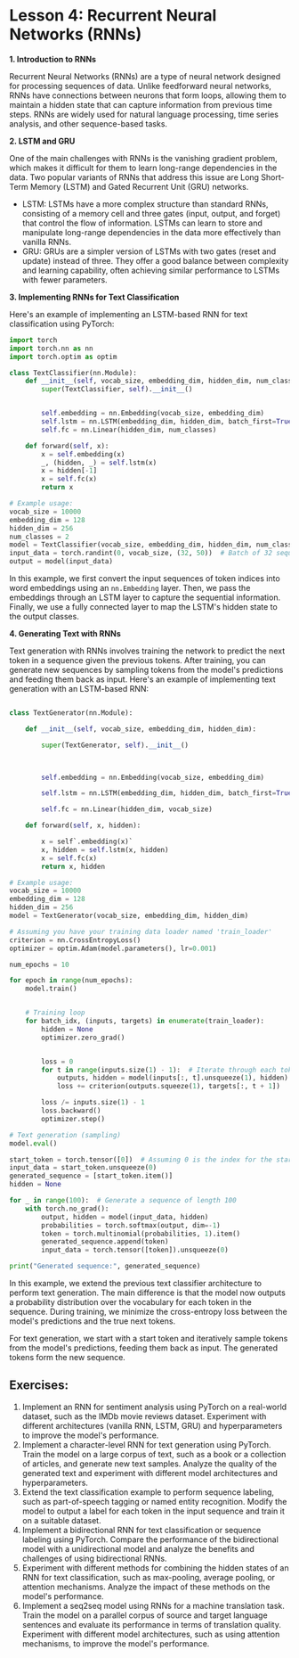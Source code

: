 # Lesson 4: Recurrent Neural Networks (RNNs)

**1. Introduction to RNNs**

Recurrent Neural Networks (RNNs) are a type of neural network designed for processing sequences of data. Unlike feedforward neural networks, RNNs have connections between neurons that form loops, allowing them to maintain a hidden state that can capture information from previous time steps. RNNs are widely used for natural language processing, time series analysis, and other sequence-based tasks.

**2. LSTM and GRU**

One of the main challenges with RNNs is the vanishing gradient problem, which makes it difficult for them to learn long-range dependencies in the data. Two popular variants of RNNs that address this issue are Long Short-Term Memory (LSTM) and Gated Recurrent Unit (GRU) networks.



* LSTM: LSTMs have a more complex structure than standard RNNs, consisting of a memory cell and three gates (input, output, and forget) that control the flow of information. LSTMs can learn to store and manipulate long-range dependencies in the data more effectively than vanilla RNNs.
* GRU: GRUs are a simpler version of LSTMs with two gates (reset and update) instead of three. They offer a good balance between complexity and learning capability, often achieving similar performance to LSTMs with fewer parameters.

**3. Implementing RNNs for Text Classification**

Here's an example of implementing an LSTM-based RNN for text classification using PyTorch:


```python
import torch
import torch.nn as nn
import torch.optim as optim

class TextClassifier(nn.Module):
    def __init__(self, vocab_size, embedding_dim, hidden_dim, num_classes):
        super(TextClassifier, self).__init__()


        self.embedding = nn.Embedding(vocab_size, embedding_dim)
        self.lstm = nn.LSTM(embedding_dim, hidden_dim, batch_first=True)
        self.fc = nn.Linear(hidden_dim, num_classes)

    def forward(self, x):
        x = self.embedding(x)
        _, (hidden, _) = self.lstm(x)
        x = hidden[-1]
        x = self.fc(x)
        return x

# Example usage:
vocab_size = 10000
embedding_dim = 128
hidden_dim = 256
num_classes = 2
model = TextClassifier(vocab_size, embedding_dim, hidden_dim, num_classes)
input_data = torch.randint(0, vocab_size, (32, 50))  # Batch of 32 sequences, each of length 50
output = model(input_data)
```


In this example, we first convert the input sequences of token indices into word embeddings using an `nn.Embedding` layer. Then, we pass the embeddings through an LSTM layer to capture the sequential information. Finally, we use a fully connected layer to map the LSTM's hidden state to the output classes.

**4. Generating Text with RNNs**

Text generation with RNNs involves training the network to predict the next token in a sequence given the previous tokens. After training, you can generate new sequences by sampling tokens from the model's predictions and feeding them back as input. Here's an example of implementing text generation with an LSTM-based RNN:

```python

class TextGenerator(nn.Module):

    def __init__(self, vocab_size, embedding_dim, hidden_dim):

        super(TextGenerator, self).__init__()

        

        self.embedding = nn.Embedding(vocab_size, embedding_dim)

        self.lstm = nn.LSTM(embedding_dim, hidden_dim, batch_first=True)

        self.fc = nn.Linear(hidden_dim, vocab_size)

    def forward(self, x, hidden):

        x = self`.embedding(x)`
        x, hidden = self.lstm(x, hidden)
        x = self.fc(x)
        return x, hidden

# Example usage:
vocab_size = 10000
embedding_dim = 128
hidden_dim = 256
model = TextGenerator(vocab_size, embedding_dim, hidden_dim)

# Assuming you have your training data loader named 'train_loader'
criterion = nn.CrossEntropyLoss()
optimizer = optim.Adam(model.parameters(), lr=0.001)

num_epochs = 10

for epoch in range(num_epochs):
    model.train()


    # Training loop
    for batch_idx, (inputs, targets) in enumerate(train_loader):
        hidden = None
        optimizer.zero_grad()


        loss = 0
        for t in range(inputs.size(1) - 1):  # Iterate through each token in the sequence
            outputs, hidden = model(inputs[:, t].unsqueeze(1), hidden)
            loss += criterion(outputs.squeeze(1), targets[:, t + 1])

        loss /= inputs.size(1) - 1
        loss.backward()
        optimizer.step()

# Text generation (sampling)
model.eval()

start_token = torch.tensor([0])  # Assuming 0 is the index for the start token
input_data = start_token.unsqueeze(0)
generated_sequence = [start_token.item()]
hidden = None

for _ in range(100):  # Generate a sequence of length 100
    with torch.no_grad():
        output, hidden = model(input_data, hidden)
        probabilities = torch.softmax(output, dim=-1)
        token = torch.multinomial(probabilities, 1).item()
        generated_sequence.append(token)
        input_data = torch.tensor([token]).unsqueeze(0)

print("Generated sequence:", generated_sequence)
```


In this example, we extend the previous text classifier architecture to perform text generation. The main difference is that the model now outputs a probability distribution over the vocabulary for each token in the sequence. During training, we minimize the cross-entropy loss between the model's predictions and the true next tokens.

For text generation, we start with a start token and iteratively sample tokens from the model's predictions, feeding them back as input. The generated tokens form the new sequence.

## Exercises:



1. Implement an RNN for sentiment analysis using PyTorch on a real-world dataset, such as the IMDb movie reviews dataset. Experiment with different architectures (vanilla RNN, LSTM, GRU) and hyperparameters to improve the model's performance.
2. Implement a character-level RNN for text generation using PyTorch. Train the model on a large corpus of text, such as a book or a collection of articles, and generate new text samples. Analyze the quality of the generated text and experiment with different model architectures and hyperparameters.
3. Extend the text classification example to perform sequence labeling, such as part-of-speech tagging or named entity recognition. Modify the model to output a label for each token in the input sequence and train it on a suitable dataset.
4. Implement a bidirectional RNN for text classification or sequence labeling using PyTorch. Compare the performance of the bidirectional model with a unidirectional model and analyze the benefits and challenges of using bidirectional RNNs.
5. Experiment with different methods for combining the hidden states of an RNN for text classification, such as max-pooling, average pooling, or attention mechanisms. Analyze the impact of these methods on the model's performance.
6. Implement a seq2seq model using RNNs for a machine translation task. Train the model on a parallel corpus of source and target language sentences and evaluate its performance in terms of translation quality. Experiment with different model architectures, such as using attention mechanisms, to improve the model's performance.